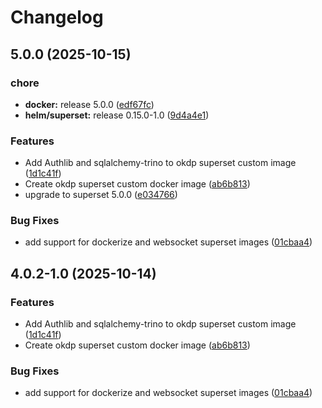 # Changelog

## 5.0.0 (2025-10-15)


### chore

* **docker:** release 5.0.0 ([edf67fc](https://github.com/idirze/okdp-superset/commit/edf67fc09c035bde74d0a6f927dc2d4428f7cdef))
* **helm/superset:** release 0.15.0-1.0 ([9d4a4e1](https://github.com/idirze/okdp-superset/commit/9d4a4e1623ab9c0cd5f85799176080a1ad90279e))


### Features

* Add Authlib and sqlalchemy-trino to okdp superset custom image ([1d1c41f](https://github.com/idirze/okdp-superset/commit/1d1c41fa66c2651edb7bc361cfbe9024596fe282))
* Create okdp superset custom docker image ([ab6b813](https://github.com/idirze/okdp-superset/commit/ab6b813b3d4dbb0842167dd5c6ca3d278c43a596))
* upgrade to superset 5.0.0 ([e034766](https://github.com/idirze/okdp-superset/commit/e0347665e94f8d87cecea41f9081e2c5892d711d))


### Bug Fixes

* add support for dockerize and websocket superset images ([01cbaa4](https://github.com/idirze/okdp-superset/commit/01cbaa450d40c6ac3e848942ae0c25a84045fa8f))

## 4.0.2-1.0 (2025-10-14)


### Features

* Add Authlib and sqlalchemy-trino to okdp superset custom image ([1d1c41f](https://github.com/OKDP/okdp-superset/commit/1d1c41fa66c2651edb7bc361cfbe9024596fe282))
* Create okdp superset custom docker image ([ab6b813](https://github.com/OKDP/okdp-superset/commit/ab6b813b3d4dbb0842167dd5c6ca3d278c43a596))


### Bug Fixes

* add support for dockerize and websocket superset images ([01cbaa4](https://github.com/OKDP/okdp-superset/commit/01cbaa450d40c6ac3e848942ae0c25a84045fa8f))
